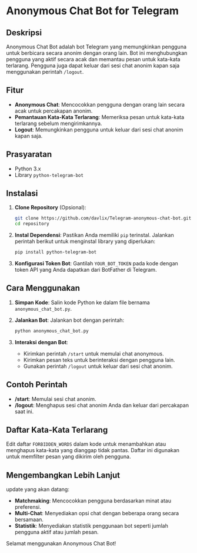 
# Anonymous Chat Bot for Telegram

## Deskripsi

Anonymous Chat Bot adalah bot Telegram yang memungkinkan pengguna untuk berbicara secara anonim dengan orang lain. Bot ini menghubungkan pengguna yang aktif secara acak dan memantau pesan untuk kata-kata terlarang. Pengguna juga dapat keluar dari sesi chat anonim kapan saja menggunakan perintah `/logout`.

## Fitur

- **Anonymous Chat**: Mencocokkan pengguna dengan orang lain secara acak untuk percakapan anonim.
- **Pemantauan Kata-Kata Terlarang**: Memeriksa pesan untuk kata-kata terlarang sebelum mengirimkannya.
- **Logout**: Memungkinkan pengguna untuk keluar dari sesi chat anonim kapan saja.

## Prasyaratan

- Python 3.x
- Library `python-telegram-bot`

## Instalasi

1. **Clone Repository** (Opsional):
   ```bash
   git clone https://github.com/davlix/Telegram-anonymous-chat-bot.git
   cd repository


2. **Instal Dependensi**:
   Pastikan Anda memiliki `pip` terinstal. Jalankan perintah berikut untuk menginstal library yang diperlukan:
   ```bash
   pip install python-telegram-bot
   ```

3. **Konfigurasi Token Bot**:
   Gantilah `YOUR_BOT_TOKEN` pada kode dengan token API yang Anda dapatkan dari BotFather di Telegram.

## Cara Menggunakan

1. **Simpan Kode**:
   Salin kode Python ke dalam file bernama `anonymous_chat_bot.py`.

2. **Jalankan Bot**:
   Jalankan bot dengan perintah:
   ```bash
   python anonymous_chat_bot.py
   ```

3. **Interaksi dengan Bot**:
   - Kirimkan perintah `/start` untuk memulai chat anonymous.
   - Kirimkan pesan teks untuk berinteraksi dengan pengguna lain.
   - Gunakan perintah `/logout` untuk keluar dari sesi chat anonim.

## Contoh Perintah

- **/start**: Memulai sesi chat anonim.
- **/logout**: Menghapus sesi chat anonim Anda dan keluar dari percakapan saat ini.

## Daftar Kata-Kata Terlarang

Edit daftar `FORBIDDEN_WORDS` dalam kode untuk menambahkan atau menghapus kata-kata yang dianggap tidak pantas. Daftar ini digunakan untuk memfilter pesan yang dikirim oleh pengguna.

## Mengembangkan Lebih Lanjut

update yang akan datang:
- **Matchmaking**: Mencocokkan pengguna berdasarkan minat atau preferensi.
- **Multi-Chat**: Menyediakan opsi chat dengan beberapa orang secara bersamaan.
- **Statistik**: Menyediakan statistik penggunaan bot seperti jumlah pengguna aktif atau jumlah pesan.


Selamat menggunakan Anonymous Chat Bot!
```
